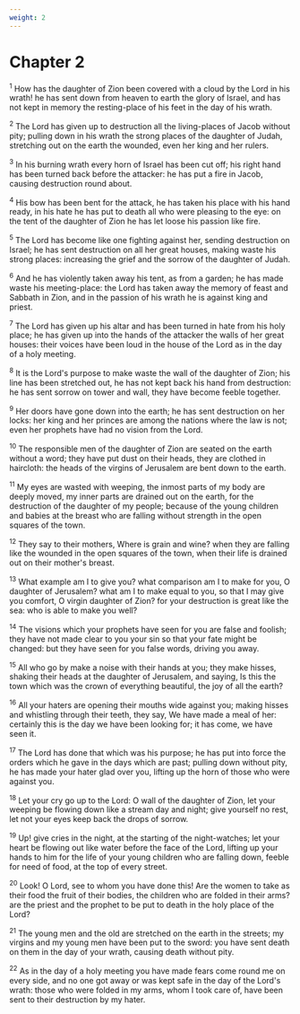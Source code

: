 ```yaml
---
weight: 2
---
```


# Chapter 2

<sup>1</sup> How has the daughter of Zion been covered with a cloud by the Lord in his wrath! he has sent down from heaven to earth the glory of Israel, and has not kept in memory the resting-place of his feet in the day of his wrath. 

<sup>2</sup> The Lord has given up to destruction all the living-places of Jacob without pity; pulling down in his wrath the strong places of the daughter of Judah, stretching out on the earth the wounded, even her king and her rulers. 

<sup>3</sup> In his burning wrath every horn of Israel has been cut off; his right hand has been turned back before the attacker: he has put a fire in Jacob, causing destruction round about. 

<sup>4</sup> His bow has been bent for the attack, he has taken his place with his hand ready, in his hate he has put to death all who were pleasing to the eye: on the tent of the daughter of Zion he has let loose his passion like fire. 

<sup>5</sup> The Lord has become like one fighting against her, sending destruction on Israel; he has sent destruction on all her great houses, making waste his strong places: increasing the grief and the sorrow of the daughter of Judah. 

<sup>6</sup> And he has violently taken away his tent, as from a garden; he has made waste his meeting-place: the Lord has taken away the memory of feast and Sabbath in Zion, and in the passion of his wrath he is against king and priest. 

<sup>7</sup> The Lord has given up his altar and has been turned in hate from his holy place; he has given up into the hands of the attacker the walls of her great houses: their voices have been loud in the house of the Lord as in the day of a holy meeting. 

<sup>8</sup> It is the Lord's purpose to make waste the wall of the daughter of Zion; his line has been stretched out, he has not kept back his hand from destruction: he has sent sorrow on tower and wall, they have become feeble together. 

<sup>9</sup> Her doors have gone down into the earth; he has sent destruction on her locks: her king and her princes are among the nations where the law is not; even her prophets have had no vision from the Lord. 

<sup>10</sup> The responsible men of the daughter of Zion are seated on the earth without a word; they have put dust on their heads, they are clothed in haircloth: the heads of the virgins of Jerusalem are bent down to the earth. 

<sup>11</sup> My eyes are wasted with weeping, the inmost parts of my body are deeply moved, my inner parts are drained out on the earth, for the destruction of the daughter of my people; because of the young children and babies at the breast who are falling without strength in the open squares of the town. 

<sup>12</sup> They say to their mothers, Where is grain and wine? when they are falling like the wounded in the open squares of the town, when their life is drained out on their mother's breast. 

<sup>13</sup> What example am I to give you? what comparison am I to make for you, O daughter of Jerusalem? what am I to make equal to you, so that I may give you comfort, O virgin daughter of Zion? for your destruction is great like the sea: who is able to make you well? 

<sup>14</sup> The visions which your prophets have seen for you are false and foolish; they have not made clear to you your sin so that your fate might be changed: but they have seen for you false words, driving you away. 

<sup>15</sup> All who go by make a noise with their hands at you; they make hisses, shaking their heads at the daughter of Jerusalem, and saying, Is this the town which was the crown of everything beautiful, the joy of all the earth? 

<sup>16</sup> All your haters are opening their mouths wide against you; making hisses and whistling through their teeth, they say, We have made a meal of her: certainly this is the day we have been looking for; it has come, we have seen it. 

<sup>17</sup> The Lord has done that which was his purpose; he has put into force the orders which he gave in the days which are past; pulling down without pity, he has made your hater glad over you, lifting up the horn of those who were against you. 

<sup>18</sup> Let your cry go up to the Lord: O wall of the daughter of Zion, let your weeping be flowing down like a stream day and night; give yourself no rest, let not your eyes keep back the drops of sorrow. 

<sup>19</sup> Up! give cries in the night, at the starting of the night-watches; let your heart be flowing out like water before the face of the Lord, lifting up your hands to him for the life of your young children who are falling down, feeble for need of food, at the top of every street. 

<sup>20</sup> Look! O Lord, see to whom you have done this! Are the women to take as their food the fruit of their bodies, the children who are folded in their arms? are the priest and the prophet to be put to death in the holy place of the Lord? 

<sup>21</sup> The young men and the old are stretched on the earth in the streets; my virgins and my young men have been put to the sword: you have sent death on them in the day of your wrath, causing death without pity. 

<sup>22</sup> As in the day of a holy meeting you have made fears come round me on every side, and no one got away or was kept safe in the day of the Lord's wrath: those who were folded in my arms, whom I took care of, have been sent to their destruction by my hater. 


